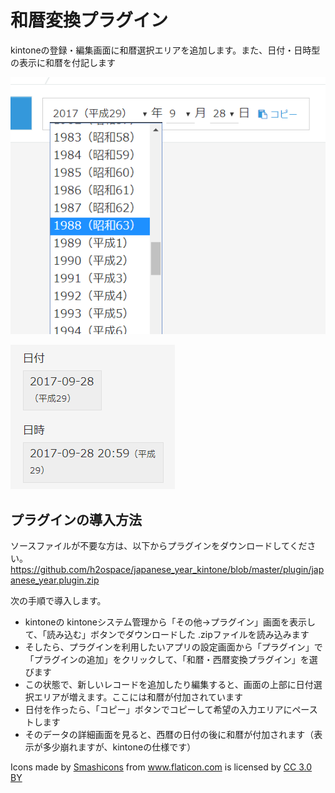 # 和暦変換プラグイン

kintoneの登録・編集画面に和暦選択エリアを追加します。また、日付・日時型の表示に和暦を付記します

![和暦変換プラグイン](https://raw.githubusercontent.com/h2ospace/japanese_year_kintone/master/image/2017-09-28_21-14-19.png)

![表示時の変換の様子](https://raw.githubusercontent.com/h2ospace/japanese_year_kintone/master/image/2017-09-28_21-14-37.png)


## プラグインの導入方法

ソースファイルが不要な方は、以下からプラグインをダウンロードしてください。
https://github.com/h2ospace/japanese_year_kintone/blob/master/plugin/japanese_year.plugin.zip

次の手順で導入します。

- kintoneの kintoneシステム管理から「その他→プラグイン」画面を表示して、「読み込む」ボタンでダウンロードした .zipファイルを読み込みます
- そしたら、プラグインを利用したいアプリの設定画面から「プラグイン」で「プラグインの追加」をクリックして、「和暦・西暦変換プラグイン」を選びます
- この状態で、新しいレコードを追加したり編集すると、画面の上部に日付選択エリアが増えます。ここには和暦が付加されています
- 日付を作ったら、「コピー」ボタンでコピーして希望の入力エリアにペーストします
- そのデータの詳細画面を見ると、西暦の日付の後に和暦が付加されます（表示が多少崩れますが、kintoneの仕様です）

<div>Icons made by <a href="https://www.flaticon.com/authors/smashicons" title="Smashicons">Smashicons</a> from <a href="https://www.flaticon.com/" title="Flaticon">www.flaticon.com</a> is licensed by <a href="http://creativecommons.org/licenses/by/3.0/" title="Creative Commons BY 3.0" target="_blank">CC 3.0 BY</a></div>
